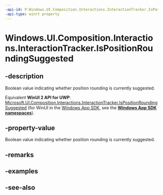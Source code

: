 ```yaml
---
-api-id: P:Windows.UI.Composition.Interactions.InteractionTracker.IsPositionRoundingSuggested
-api-type: winrt property
---
```


<!-- Property syntax
public bool IsPositionRoundingSuggested { get; }
-->

# Windows.UI.Composition.Interactions.InteractionTracker.IsPositionRoundingSuggested

## -description
Boolean value indicating whether position rounding is currently suggested.

Equivalent **WinUI 2 API for UWP**: [Microsoft.UI.Composition.Interactions.InteractionTracker.IsPositionRoundingSuggested](/windows/winui/api/microsoft.ui.composition.interactions.interactiontracker.ispositionroundingsuggested) (for WinUI in the [Windows App SDK](/windows/apps/windows-app-sdk/), see the **[Windows App SDK namespaces](/windows/windows-app-sdk/api/winrt/)**).

## -property-value
Boolean value indicating whether position rounding is currently suggested.

## -remarks

## -examples

## -see-also
